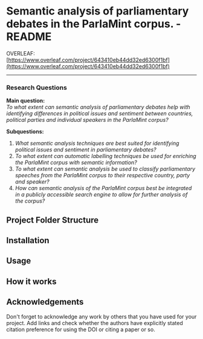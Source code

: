 # Semantic analysis of parliamentary debates in the ParlaMint corpus. - README

OVERLEAF: [https://www.overleaf.com/project/643410eb44dd32ed6300f1bf](https://www.overleaf.com/project/643410eb44dd32ed6300f1bf)

---

### Research Questions   
**Main question:**   
_To what extent can semantic analysis of parliamentary debates help with identifying differences in political issues and sentiment between countries, political parties and individual speakers in the ParlaMint corpus?_

**Subquestions:**
1)	_What semantic analysis techniques are best suited for identifying political issues and sentiment in parliamentary debates?_   
2)	_To what extent can automatic labelling techniques be used for enriching the ParlaMint corpus with semantic information?_ 
3)	_To what extent can semantic analysis be used to classify parliamentary speeches from the ParlaMint corpus to their respective country, party and speaker?_   
4)	_How can semantic analysis of the ParlaMint corpus best be integrated in a publicly accessible search engine to allow for further analysis of the corpus?_  


## Project Folder Structure

## Installation

## Usage

## How it works

## Acknowledgements

Don't forget to acknowledge any work by others that you have used for your project. Add links and check whether the authors have explicitly stated citation preference for using the DOI or citing a paper or so. 


